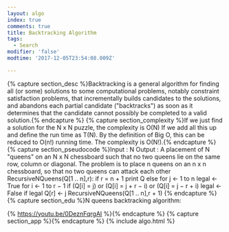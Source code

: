 ```yaml
---
layout: algo
index: true
comments: true
title: Backtracking Algorithm
tags:
  - Search
modifier: 'false'
modtime: '2017-12-05T23:54:08.009Z'

---
```

{% capture section_desc %}Backtracking is a general algorithm for finding all (or some) solutions to some computational problems, notably constraint satisfaction problems, that incrementally builds candidates to the solutions, and abandons each partial candidate ("backtracks") as soon as it determines that the candidate cannot possibly be completed to a valid solution.{% endcapture %}
{% capture section_complexity %}If we just find a solution for the N x N puzzle, the complexity is O(N)
If we add all this up and define the run time as T(N).  By the definition of Big O, this can be reduced to O(n!) running time. The complexity is O(N!).{% endcapture %}
{% capture section_pseudocode %}Input : N
Output : A placement of N "queens" on an N x N chessboard such that no two queens lie on the same row, column or diagonal.
The problem is to place n queens on an n x n chessboard, so that no two queens can attack each other
RecursiveNQueens(Q[1 .. n],r): 
	if r = n + 1 
		print Q 
	else 
		for j ← 1 to n 
					legal ← True 
		for i ← 1 to r − 1 
				if (Q[i] = j) or (Q[i] = j + r − i) or (Q[i] = j − r + i) 
					legal ← False
				if legal 
	Q[r] ← j 
RecursiveNQueens(Q[1 .. n],r + 1)
{% endcapture %}
{% capture section_edu %}N queens backtracking algorithm:

{% https://youtu.be/0DeznFqrgAI %}{% endcapture %}
{% capture section_app %}{% endcapture %}
{% include algo.html %}